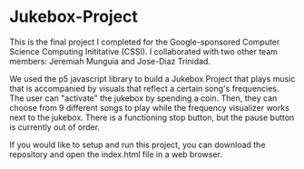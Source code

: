 # Jukebox-Project
This is the final project I completed for the Google-sponsored Computer Science Computing Inititative (CSSI). 
I collaborated with two other team members: Jeremiah Munguia and Jose-Diaz Trinidad.

We used the p5 javascript library to build a Jukebox Project that plays music that is accompanied by visuals
that reflect a certain song's frequencies.
The user can "activate" the jukebox by spending a coin. Then, they can choose from 9 different songs to play 
while the frequency visualizer works next to the jukebox. There is a functioning stop button, but the pause 
button is currently out of order.

If you would like to setup and run this project, you can download the repository and open the index.html file in a web browser.
